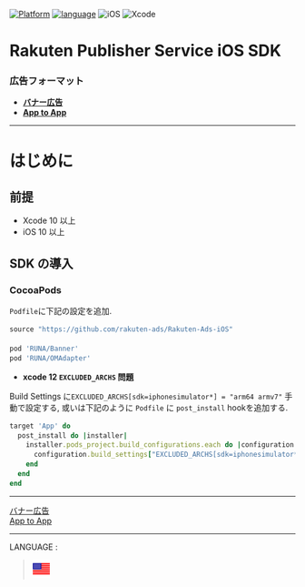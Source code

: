 <div id="top"></div>

[![Platform](http://img.shields.io/badge/platform-iOS-blue.svg?style=flat)](https://developer.apple.com/ios/)
[![language](https://camo.githubusercontent.com/c26adc3630b1c213a4b3372979a3b805f7342746/68747470733a2f2f696d672e736869656c64732e696f2f62616467652f6c616e67756167652d4f626a6563746976652d2d432d626c75652e737667)](https://developer.apple.com/documentation)
![iOS](http://img.shields.io/badge/support-iOS_10+-blue.svg?style=flat)
![Xcode](http://img.shields.io/badge/IDE-Xcode_10+-blue.svg?style=flat)

# Rakuten Publisher Service iOS SDK

### 広告フォーマット

- **[バナー広告](./bannerads/README.md)**
- **[App to App](./doc/a2a/README.md)**
---

# はじめに

<div id="prerequisites"></div>

## 前提

- Xcode 10 以上
- iOS 10 以上

<div id="import_sdk"></div>

## SDK の導入

### CocoaPods

`Podfile`に下記の設定を追加.

```ruby
source "https://github.com/rakuten-ads/Rakuten-Ads-iOS"

pod 'RUNA/Banner'
pod 'RUNA/OMAdapter'
```

- __xcode 12 `EXCLUDED_ARCHS` 問題__

Build Settings に`EXCLUDED_ARCHS[sdk=iphonesimulator*] = "arm64 armv7"` 手動で設定する, 或いは下記のように `Podfile` に `post_install` hookを追加する.

```ruby
target 'App' do
  post_install do |installer|
    installer.pods_project.build_configurations.each do |configuration|
      configuration.build_settings["EXCLUDED_ARCHS[sdk=iphonesimulator*]"] = "arm64 armv7"
    end
  end
end
```


---

[バナー広告](./bannerads/README.md)<br>
[App to App](./doc/a2a/README.md)

---

LANGUAGE :

> [![en](../lang/en.png)](/README.md#top)
